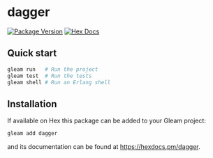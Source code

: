 # dagger

[![Package Version](https://img.shields.io/hexpm/v/dagger)](https://hex.pm/packages/dagger)
[![Hex Docs](https://img.shields.io/badge/hex-docs-ffaff3)](https://hexdocs.pm/dagger/)

## Quick start

```sh
gleam run   # Run the project
gleam test  # Run the tests
gleam shell # Run an Erlang shell
```

## Installation

If available on Hex this package can be added to your Gleam project:

```sh
gleam add dagger
```

and its documentation can be found at <https://hexdocs.pm/dagger>.
